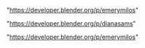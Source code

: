 "https://developer.blender.org/p/emerymilos"

"https://developer.blender.org/p/dianasams"

 
"https://developer.blender.org/p/emerymilos"


 
